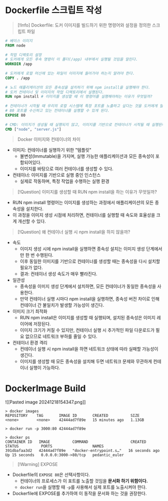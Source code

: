 # Dockerfile 스크립트 작성
>[!Info] Dockerfile: 도커 이미지를 빌드하기 위한 명령어와 설정을 정의한 스크립트 파일

```Dockerfile
# 베이스 이미지  
FROM node  
  
# 작업 디렉토리 설정  
# 도커에게 모든 후속 명령이 이 폴더(/app) 내부에서 실행될 것임을 알린다.  
WORKDIR /app  
  
# 도커에게 로컬 머신에 있는 파일이 이미지에 들어가야 하는지 알려야 한다.  
COPY . /app  
  
# 노드 애플리케이션의 모든 종속성을 설치하기 위해 npm install을 실행해야 한다.  
# 도커 컨테이너 및 이미지의 작업 디렉토리에서 실행된다.  
RUN npm install # 이미지를 생성할 때 이 명령어를 실행해야하는 이유가 무엇일까?  
  
# 컨테이너가 시작될 때 우리의 로컬 시스템에 특정 포트를 노출하고 싶다는 것을 도커에게 알린다.  
# 80 포트를 수신하고 있는 컨테이너를 실행할 수 있게 된다.  
EXPOSE 80  
  
# CMD: 이미지가 생성될 때 실행되지 않고, 이미지를 기반으로 컨테이너가 시작될 때 실행된다.  
CMD ["node", "server.js"]
```

> Docker 이미지와 컨테이너의 차이

- 이미지: 컨테이너를 실행하기 위한 "템플릿"
	- 불변성(Immutable)을 가지며, 실행 가능한 애플리케이션과 모든 종속성이 포함되어있다.
	- 이미지를 바탕으로 여러 컨테이너를 생성할 수 있다.
- 컨테이너: 이미지를 기반으로 실행 중인 인스턴스
	- 실제로 작동하며, 특정 작업을 수행하는 실행 환경

>[!Question] 이미지를 생성할 때 RUN npm install을 하는 이유가 무엇일까?
- RUN npm install 명령어는 이미지를 생성하는 과정에서 애플리케이션의 모든 종속성을 설치한다.
- 이 과정을 이미지 생성 시점에 처리하면, 컨테이너를 실행할 때 속도와 효율성을 크게 개선할 수 있다.


>[!Question] 왜 컨테이너 실행 시 npm install을 하지 않을까?
- 속도
	- 이미지 생성 시에 npm install을 실행하면 종속성 설치는 이미지 생성 단계에서만 한 번 수행된다.
	- 이후 동일한 이미지를 기반으로 컨테이너를 생성할 때는 종속성을 다시 설치할 필요가 없다.
	- 결과: 컨테이너 생성 속도가 매우 빨라진다.
- 일관성
	- 종속성을 이미지 생성 단계에서 설치하면, 모든 컨테이너가 동일한 종속성을 사용한다.
	- 만약 컨테이너 실행 시마다 npm install을 실행하면, 종속성 버전 차이로 인해 컨테이너 간 불일치가 발생할 가능성이 생긴다.
- 이미지 크기 최적화
	- RUN npm install은 이미지를 생성할 때 실행되며, 설치된 종속성은 이미지 레이어에 저장된다.
	- 이미지 크기가 커질 수 있지만, 컨테이너 실행 시 추가적인 파일 다운로드가 필요 없으므로 네트워크 부하를 줄일 수 있다.
- 컨테이너 환경 격리
	- 컨테이너 실행 시 npm install을 하면 네트워크 상태에 따라 실패할 가능성이 생긴다.
	- 이미지를 생성할 때 모든 종속성을 설치해 두면 네트워크 문제와 무관하게 컨테이너 실행이 가능하다.


# DockerImage Build

![[Pasted image 20241218154347.png]]

```
> docker images
REPOSITORY    TAG       IMAGE ID       CREATED          SIZE
<none>        <none>    42444ad7f89e   15 minutes ago   1.13GB
```

```
> docker run -p 3000:80 42444ad7f89e
```

```
> docker ps
CONTAINER ID   IMAGE          COMMAND                   CREATED          STATUS          PORTS                  NAMES
391dbafaa3d2   42444ad7f89e   "docker-entrypoint.s…"   16 seconds ago   Up 15 seconds   0.0.0.0:3000->80/tcp   pedantic_euler
```


>[!Warning] EXPOSE
- Dockerfile의 `EXPOSE 80`은 선택사항이다.
	- 컨테이너의 프로세스가 이 포트를 노출할 것임을 **문서화 하기 위함이다.**
	- `docker run`을 실행할 때 `-p`를 사용해서 실제 포트를 노출시켜야 한다.
- Dockerfile에 EXPOSE를 추가하여 이 동작을 문서화 하는 것을 권장한다.


